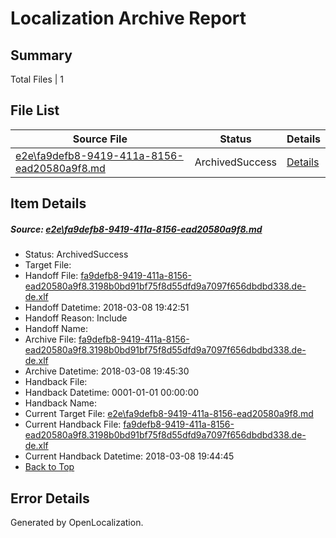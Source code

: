 # <a name='report-top'></a> Localization Archive Report

## Summary
 Total Files | 1

## File List
 Source File | Status | Details 
 ----------- | ------ | ------- 
 [e2e\fa9defb8-9419-411a-8156-ead20580a9f8.md](https://github.com/OpenLocalizationTestOrg/ol-test4/blob/2ed1f06206c1ae22237b60455cf21e13971dfc47/e2e/fa9defb8-9419-411a-8156-ead20580a9f8.md) | ArchivedSuccess | [Details](#dd6d2f871bf187c90878a67834511e4aead66ff51)

## Item Details
##### <a name='dd6d2f871bf187c90878a67834511e4aead66ff51'></a> Source: [e2e\fa9defb8-9419-411a-8156-ead20580a9f8.md](https://github.com/OpenLocalizationTestOrg/ol-test4/blob/2ed1f06206c1ae22237b60455cf21e13971dfc47/e2e/fa9defb8-9419-411a-8156-ead20580a9f8.md)
* Status: ArchivedSuccess
* Target File: 
* Handoff File: [fa9defb8-9419-411a-8156-ead20580a9f8.3198b0bd91bf75f8d55dfd9a7097f656dbdbd338.de-de.xlf](https://github.com/OpenLocalizationTestOrg/ol-test4-handoff/blob/63d6919548f078482060d07bb60d8a80975c579d/ol-handoff/OpenLocalizationTestOrg/ol-test4-dede/qimu/ht/fa9defb8-9419-411a-8156-ead20580a9f8.3198b0bd91bf75f8d55dfd9a7097f656dbdbd338.de-de.xlf)
* Handoff Datetime: 2018-03-08 19:42:51
* Handoff Reason: Include
* Handoff Name: 
* Archive File: [fa9defb8-9419-411a-8156-ead20580a9f8.3198b0bd91bf75f8d55dfd9a7097f656dbdbd338.de-de.xlf](https://github.com/OpenLocalizationTestOrg/ol-test4-handoff/blob/17881a8a593257a696985ec5a2e15109aa6b5629/ol-archive/OpenLocalizationTestOrg/ol-test4-dede/qimu/ht/fa9defb8-9419-411a-8156-ead20580a9f8.3198b0bd91bf75f8d55dfd9a7097f656dbdbd338.de-de.xlf)
* Archive Datetime: 2018-03-08 19:45:30
* Handback File: 
* Handback Datetime: 0001-01-01 00:00:00
* Handback Name: 
* Current Target File: [e2e\fa9defb8-9419-411a-8156-ead20580a9f8.md](https://github.com/OpenLocalizationTestOrg/ol-test4-dede/blob/ba1c0667ed9c9ffe9fb93d08fa76caa9c26f140e/e2e/fa9defb8-9419-411a-8156-ead20580a9f8.md)
* Current Handback File: [fa9defb8-9419-411a-8156-ead20580a9f8.3198b0bd91bf75f8d55dfd9a7097f656dbdbd338.de-de.xlf](https://github.com/OpenLocalizationTestOrg/ol-test4-handback/blob/2b177a8146a2164db9b2fc6c97bd427a7966e7b9/ol-handback/OpenLocalizationTestOrg/ol-test4-dede/qimu/ht/fa9defb8-9419-411a-8156-ead20580a9f8.3198b0bd91bf75f8d55dfd9a7097f656dbdbd338.de-de.xlf)
* Current Handback Datetime: 2018-03-08 19:44:45
* [Back to Top](#report-top)


## Error Details

Generated by OpenLocalization.
